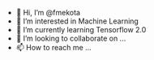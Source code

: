 - 👋 Hi, I’m @fmekota
- 👀 I’m interested in Machine Learning
- 🌱 I’m currently learning Tensorflow 2.0
- 💞️ I’m looking to collaborate on ...
- 📫 How to reach me ...

<!---
fmekota/fmekota is a ✨ special ✨ repository because its `README.md` (this file) appears on your GitHub profile.
You can click the Preview link to take a look at your changes.
--->
